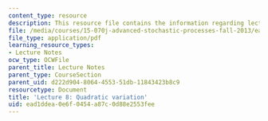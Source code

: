 ```yaml
---
content_type: resource
description: This resource file contains the information regarding lecture 8.
file: /media/courses/15-070j-advanced-stochastic-processes-fall-2013/ead1ddea0e6f0454a87c0d88e2553fee_MIT15_070JF13_Lec8.pdf
file_type: application/pdf
learning_resource_types:
- Lecture Notes
ocw_type: OCWFile
parent_title: Lecture Notes
parent_type: CourseSection
parent_uid: d222d904-8064-4553-51db-11843423b8c9
resourcetype: Document
title: 'Lecture 8: Quadratic variation'
uid: ead1ddea-0e6f-0454-a87c-0d88e2553fee
---
```

